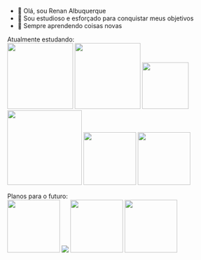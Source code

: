 - 👋 Olá, sou Renan Albuquerque
- 👀 Sou estudioso e esforçado para conquistar meus objetivos
- 🌱 Sempre aprendendo coisas novas

Atualmente estudando: <br>
<img width='150px' src ='https://img.icons8.com/?size=512&id=108784&format=png'>
<img width='150px' src= 'https://upload.wikimedia.org/wikipedia/commons/thumb/6/61/HTML5_logo_and_wordmark.svg/512px-HTML5_logo_and_wordmark.svg.png'>
<img width ='106px' src='https://upload.wikimedia.org/wikipedia/commons/thumb/d/d5/CSS3_logo_and_wordmark.svg/363px-CSS3_logo_and_wordmark.svg.png'>
<img width='170px' src='https://upload.wikimedia.org/wikipedia/commons/thumb/2/27/PHP-logo.svg/711px-PHP-logo.svg.png'>
<img width='120px' src='https://upload.wikimedia.org/wikipedia/commons/thumb/a/a7/React-icon.svg/512px-React-icon.svg.png?20220125121207'>
<img width='120px' src='https://upload.wikimedia.org/wikipedia/commons/4/4c/Typescript_logo_2020.svg'>

Planos para o futuro: <br>
<img width='120px' src='https://upload.wikimedia.org/wikipedia/commons/thumb/d/d9/Node.js_logo.svg/590px-Node.js_logo.svg.png?20170401104355'>
<img src='https://upload.wikimedia.org/wikipedia/commons/thumb/9/95/Vue.js_Logo_2.svg/120px-Vue.js_Logo_2.svg.png'>
<img width='120px' src='https://upload.wikimedia.org/wikipedia/commons/thumb/c/cf/Angular_full_color_logo.svg/250px-Angular_full_color_logo.svg.png'>
<img width='120px' src='https://miro.medium.com/v2/resize:fit:640/format:webp/1*doAg1_fMQKWFoub-6gwUiQ.png'>
